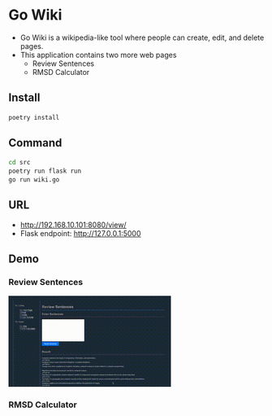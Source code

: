 # Go Wiki
- Go Wiki is a wikipedia-like tool where people can create, edit, and delete pages.
- This application contains two more web pages
    - Review Sentences
    - RMSD Calculator

## Install
```bash
poetry install
```
## Command
```bash
cd src
poetry run flask run
go run wiki.go
```

## URL
- http://192.168.10.101:8080/view/
- Flask endpoint: http://127.0.0.1:5000

## Demo
### Review Sentences
![Demo of Review Sentences](./gif/review_sentences_demo.gif)

### RMSD Calculator

